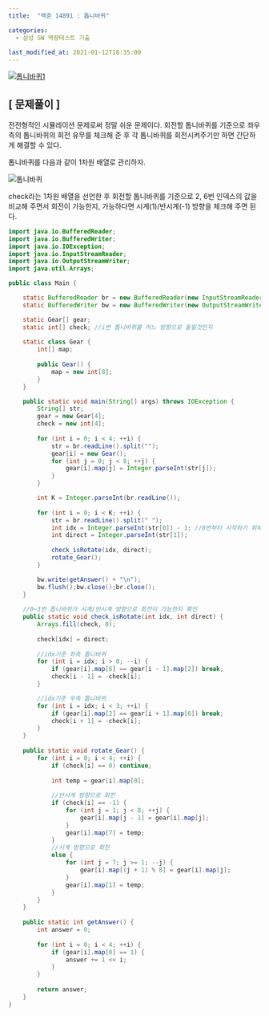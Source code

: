 ```yaml
---
title:  "백준 14891 : 톱니바퀴"

categories:
  - 삼성 SW 역량테스트 기출
  
last_modified_at: 2021-01-12T18:35:00
---
```


[![톱니바퀴1](https://user-images.githubusercontent.com/53072057/104267889-ef085500-54d5-11eb-8a39-50c6a7bcdab5.JPG)](https://www.acmicpc.net/problem/14891)  

<h2>[ 문제풀이 ]</h2>  
전전형적인 시뮬레이션 문제로써 정말 쉬운 문제이다. 회전할 톱니바퀴를 기준으로 좌우 측의 톱니바퀴의 회전 유무를 체크해 준 후 각 톱니바퀴를 회전시켜주기만 하면 간단하게 해결할 수 있다.  

톱니바퀴를 다음과 같이 1차원 배열로 관리하자.  

![톱니바퀴](https://user-images.githubusercontent.com/53072057/104267893-f0398200-54d5-11eb-9651-5471744bc2ab.JPG)  

check라는 1차원 배열을 선언한 후 회전할 톱니바퀴를 기준으로 2, 6번 인덱스의 값을 비교해 주면서 회전이 가능한지, 가능하다면 시계(1)/반시계(-1) 방향을 체크해 주면 된다.  

```java
import java.io.BufferedReader;
import java.io.BufferedWriter;
import java.io.IOException;
import java.io.InputStreamReader;
import java.io.OutputStreamWriter;
import java.util.Arrays;

public class Main {

	static BufferedReader br = new BufferedReader(new InputStreamReader(System.in));
	static BufferedWriter bw = new BufferedWriter(new OutputStreamWriter(System.out));

	static Gear[] gear;
	static int[] check; //i번 톱니바퀴를 어느 방향으로 돌릴것인지
	
	static class Gear {
		int[] map;
		
		public Gear() {
			map = new int[8];
		}
	}

	public static void main(String[] args) throws IOException {
		String[] str;
		gear = new Gear[4];
		check = new int[4];
		
		for (int i = 0; i < 4; ++i) {
			str = br.readLine().split("");
			gear[i] = new Gear();
			for (int j = 0; j < 8; ++j) {
				gear[i].map[j] = Integer.parseInt(str[j]);
			}
		}

		int K = Integer.parseInt(br.readLine());
		
		for (int i = 0; i < K; ++i) {
			str = br.readLine().split(" ");
			int idx = Integer.parseInt(str[0]) - 1; //0번부터 시작하기 위해
			int direct = Integer.parseInt(str[1]);
			
			check_isRotate(idx, direct);
			rotate_Gear();
		}

		bw.write(getAnswer() + "\n");
		bw.flush();bw.close();br.close();
	}
	
	//0~3번 톱니바퀴가 시계/반시계 방향으로 회전이 가능한지 확인
	public static void check_isRotate(int idx, int direct) {
		Arrays.fill(check, 0);
		
		check[idx] = direct;
		
		//idx기준 좌측 톱니바퀴
		for (int i = idx; i > 0; --i) {
			if (gear[i].map[6] == gear[i - 1].map[2]) break;
			check[i - 1] = -check[i];
		}

		//idx기준 우측 톱니바퀴
		for (int i = idx; i < 3; ++i) {
			if (gear[i].map[2] == gear[i + 1].map[6]) break;
			check[i + 1] = -check[i];
		}
	}
	
	public static void rotate_Gear() {
		for (int i = 0; i < 4; ++i) {
			if (check[i] == 0) continue;
			
			int temp = gear[i].map[0];
			
			//반시계 방향으로 회전
			if (check[i] == -1) {
				for (int j = 1; j < 8; ++j) {
					gear[i].map[j - 1] = gear[i].map[j];
				}
				gear[i].map[7] = temp;
			} 
			//시계 방향으로 회전
			else {
				for (int j = 7; j >= 1; --j) {
					gear[i].map[(j + 1) % 8] = gear[i].map[j];
				}
				gear[i].map[1] = temp;
			}
		}
	}
	
	public static int getAnswer() {
		int answer = 0;
		
		for (int i = 0; i < 4; ++i) {
			if (gear[i].map[0] == 1) {
				answer += 1 << i;
			}
		}
		
		return answer;
	}
}
```